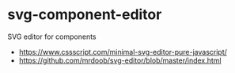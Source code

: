 # svg-component-editor

SVG editor for components

- https://www.cssscript.com/minimal-svg-editor-pure-javascript/
- https://github.com/mrdoob/svg-editor/blob/master/index.html
